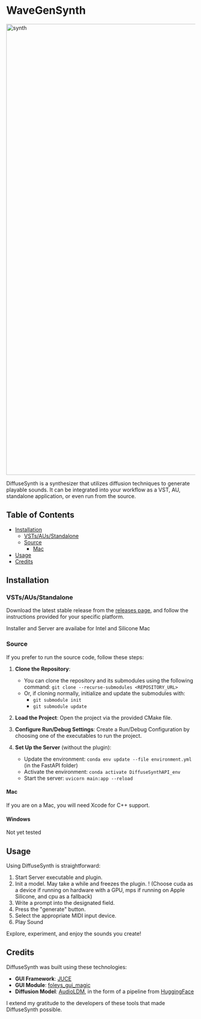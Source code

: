 # WaveGenSynth
<img width="1201" alt="synth" src="https://github.com/suckrowPierre/DiffuseSynth/assets/100494266/e72ef420-3b86-4d85-b8c1-07029108a94a">



DiffuseSynth is a synthesizer that utilizes diffusion techniques to generate playable sounds. It can be integrated into your workflow as a VST, AU, standalone application, or even run from the source.

## Table of Contents
- [Installation](#installation)
  - [VSTs/AUs/Standalone](#vsts/auss/standalone)
  - [Source](#source)
    - [Mac](#mac)
- [Usage](#usage)
- [Credits](#credits)

## Installation

### VSTs/AUs/Standalone
Download the latest stable release from the [releases page](), and follow the instructions provided for your specific platform.

Installer and Server are availabe for Intel and Silicone Mac

### Source
If you prefer to run the source code, follow these steps:

1. **Clone the Repository**:
   - You can clone the repository and its submodules using the following command: `git clone --recurse-submodules <REPOSITORY_URL>`
   - Or, if cloning normally, initialize and update the submodules with:
     - `git submodule init`
     - `git submodule update`

3. **Load the Project**: Open the project via the provided CMake file.

4. **Configure Run/Debug Settings**: Create a Run/Debug Configuration by choosing one of the executables to run the project.

5. **Set Up the Server** (without the plugin):
   - Update the environment: `conda env update --file environment.yml` (in the FastAPI folder)
   - Activate the environment: `conda activate DiffuseSynthAPI_env`
   - Start the server: `uvicorn main:app --reload`

#### Mac
If you are on a Mac, you will need Xcode for C++ support.

#### Windows
Not yet tested

## Usage

Using DiffuseSynth is straightforward:
1. Start Server executable and plugin.
2. Init a model. May take a while and freezes the plugin. ! (Choose cuda as a device if running on hardware with a GPU, mps if running on Apple Silicone, and cpu as a fallback)
3. Write a prompt into the designated field.
4. Press the "generate" button.
6. Select the appropriate MIDI input device.
7. Play Sound

Explore, experiment, and enjoy the sounds you create!

## Credits

DiffuseSynth was built using these technologies:
- **GUI Framework**: [JUCE](https://github.com/juce-framework/JUCE)
- **GUI Module**: [foleys_gui_magic](https://github.com/ffAudio/foleys_gui_magic/)
- **Diffusion Model**: [AudioLDM](https://github.com/haoheliu/AudioLDM), in the form of a pipeline from [HuggingFace](https://huggingface.co/docs/diffusers/v0.17.1/en/api/pipelines/audioldm)

I extend my gratitude to the developers of these tools that made DiffuseSynth possible.
